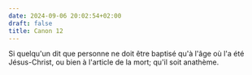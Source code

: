 ```yaml
---
date: 2024-09-06 20:02:54+02:00
draft: false
title: Canon 12
---
```





Si quelqu'un dit que personne ne doit être baptisé qu'à l'âge où l'a été Jésus-Christ, ou bien à l'article de la mort; qu'il soit anathème.

